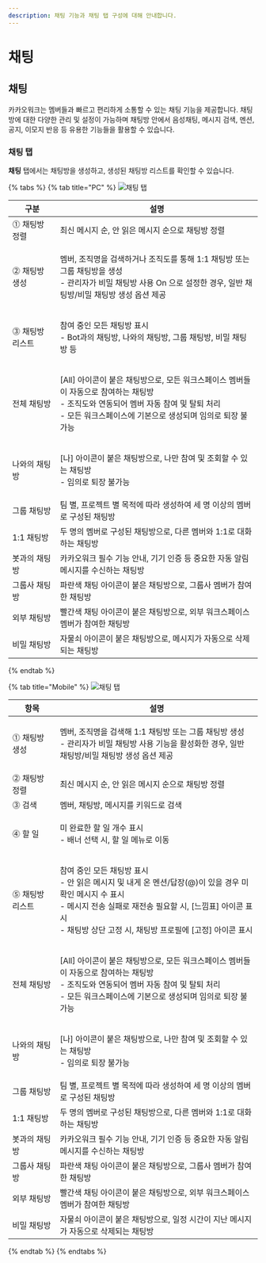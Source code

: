 ```yaml
---
description: 채팅 기능과 채팅 탭 구성에 대해 안내합니다.
---
```


# 채팅

## 채팅

카카오워크는 멤버들과 빠르고 편리하게 소통할 수 있는 채팅 기능을 제공합니다. 채팅방에 대한 다양한 관리 및 설정이 가능하며 채팅방 안에서 음성채팅, 메시지 검색, 멘션, 공지, 이모지 반응 등 유용한 기능들을 활용할 수 있습니다.

### 채팅 탭

**채팅** 탭에서는 채팅방을 생성하고, 생성된 채팅방 리스트를 확인할 수 있습니다.

{% tabs %}
{% tab title="PC" %}
![채팅 탭](https://t1.kakaocdn.net/service\_kep\_docpublish/Figma/\[%EC%82%AC%EC%9A%A9%EC%9E%90%20%EA%B0%80%EC%9D%B4%EB%93%9C]%20Kakao%20Work/PC\_%EC%B9%B4%EC%B9%B4%EC%98%A4%EC%9B%8C%ED%81%AC%20%EC%B1%84%ED%8C%85%20%ED%83%AD.png)

| 구분          | 설명                                                                                                                            |
| ----------- | ----------------------------------------------------------------------------------------------------------------------------- |
| ⓵ 채팅방 정렬    | 최신 메시지 순, 안 읽은 메시지 순으로 채팅방 정렬                                                                                                 |
| ⓶ 채팅방 생성    | <p>멤버, 조직명을 검색하거나 조직도를 통해 1:1 채팅방 또는 그룹 채팅방을 생성<br>- 관리자가 비밀 채팅방 사용 On 으로 설정한 경우, 일반 채팅방/비밀 채팅방 생성 옵션 제공</p>                  |
| ⓷ 채팅방 리스트   | <p>참여 중인 모든 채팅방 표시<br>- Bot과의 채팅방, 나와의 채팅방, 그룹 채팅방, 비밀 채팅방 등</p>                                                              |
|     전체 채팅방  | <p>[All] 아이콘이 붙은 채팅방으로, 모든 워크스페이스 멤버들이 자동으로 참여하는 채팅방<br>- 조직도와 연동되어 멤버 자동 참여 및 탈퇴 처리<br>- 모든 워크스페이스에 기본으로 생성되며 임의로 퇴장 불가능</p> |
|     나와의 채팅방 | <p>[나] 아이콘이 붙은 채팅방으로, 나만 참여 및 조회할 수 있는 채팅방<br>- 임의로 퇴장 불가능</p>                                                                |
|     그룹 채팅방  | 팀 별, 프로젝트 별 목적에 따라 생성하여 세 명 이상의 멤버로 구성된 채팅방                                                                                   |
|     1:1 채팅방 | 두 명의 멤버로 구성된 채팅방으로, 다른 멤버와 1:1로 대화하는 채팅방                                                                                      |
|     봇과의 채팅방 | 카카오워크 필수 기능 안내, 기기 인증 등 중요한 자동 알림 메시지를 수신하는 채팅방                                                                               |
|     그룹사 채팅방 | 파란색 채팅 아이콘이 붙은 채팅방으로, 그룹사 멤버가 참여한 채팅방                                                                                         |
|     외부 채팅방  | 빨간색 채팅 아이콘이 붙은 채팅방으로, 외부 워크스페이스 멤버가 참여한 채팅방                                                                                   |
|     비밀 채팅방  | 자물쇠 아이콘이 붙은 채팅방으로, 메시지가 자동으로 삭제되는 채팅방                                                                                         |
{% endtab %}

{% tab title="Mobile" %}
![채팅 탭](https://t1.kakaocdn.net/service\_kep\_docpublish/Figma/\[%EC%82%AC%EC%9A%A9%EC%9E%90%20%EA%B0%80%EC%9D%B4%EB%93%9C]%20Kakao%20Work/mobile\_%EC%B1%84%ED%8C%85%20%ED%83%AD%20%EA%B5%AC%EC%84%B1.png)

| 항목          | 설명                                                                                                                                                      |
| ----------- | ------------------------------------------------------------------------------------------------------------------------------------------------------- |
| ⓵ 채팅방 생성    | <p>멤버, 조직명을 검색해 1:1 채팅방 또는 그룹 채팅방 생성<br>- 관리자가 비밀 채팅방 사용 기능을 활성화한 경우, 일반 채팅방/비밀 채팅방 생성 옵션 제공</p>                                                        |
| ⓶ 채팅방 정렬    | 최신 메시지 순, 안 읽은 메시지 순으로 채팅방 정렬                                                                                                                           |
| ⓷ 검색        | 멤버, 채팅방, 메시지를 키워드로 검색                                                                                                                                   |
| ⓸ 할 일       | <p>미 완료한 할 일 개수 표시<br>- 배너 선택 시, 할 일 메뉴로 이동</p>                                                                                                         |
| ⓹ 채팅방 리스트   | <p>참여 중인 모든 채팅방 표시<br>- 안 읽은 메시지 및 내게 온 멘션/답장(@)이 있을 경우 미확인 메시지 수 표시<br>- 메시지 전송 실패로 재전송 필요할 시, [느낌표] 아이콘 표시<br>- 채팅방 상단 고정 시, 채팅방 프로필에 [고정] 아이콘 표시</p> |
|     전체 채팅방  | <p>[All] 아이콘이 붙은 채팅방으로, 모든 워크스페이스 멤버들이 자동으로 참여하는 채팅방<br>- 조직도와 연동되어 멤버 자동 참여 및 탈퇴 처리<br>- 모든 워크스페이스에 기본으로 생성되며 임의로 퇴장 불가능</p>                           |
|     나와의 채팅방 | <p>[나] 아이콘이 붙은 채팅방으로, 나만 참여 및 조회할 수 있는 채팅방<br>- 임의로 퇴장 불가능</p>                                                                                          |
|     그룹 채팅방  | 팀 별, 프로젝트 별 목적에 따라 생성하여 세 명 이상의 멤버로 구성된 채팅방                                                                                                             |
|     1:1 채팅방 | 두 명의 멤버로 구성된 채팅방으로, 다른 멤버와 1:1로 대화하는 채팅방                                                                                                                |
|     봇과의 채팅방 | 카카오워크 필수 기능 안내, 기기 인증 등 중요한 자동 알림 메시지를 수신하는 채팅방                                                                                                         |
|     그룹사 채팅방 | 파란색 채팅 아이콘이 붙은 채팅방으로, 그룹사 멤버가 참여한 채팅방                                                                                                                   |
|     외부 채팅방  | 빨간색 채팅 아이콘이 붙은 채팅방으로, 외부 워크스페이스 멤버가 참여한 채팅방                                                                                                             |
|     비밀 채팅방  | 자물쇠 아이콘이 붙은 채팅방으로, 일정 시간이 지난 메시지가 자동으로 삭제되는 채팅방                                                                                                         |
{% endtab %}
{% endtabs %}
